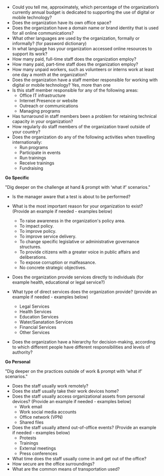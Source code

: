 
  * Could you tell me, approximately, which percentage of the organization’s currently annual budget is dedicated to supporting the use of digital or mobile technology?
  * Does the organization have its own office space?
  * Does the organization have a domain name or brand identity that is used for all online communications?
  * What other languages are used by the organization, formally or informally? (for password dictionary)
  * In what language has your organization accessed online resources to support its work?
  * How many paid, full-time staff does the organization employ?
  * How many paid, part-time staff does the organization employ?
  * How many unpaid workers, such as volunteers or interns work at least one day a month at the organization?
  * Does the organization have a staff member responsible for working with digital or mobile technology? Yes, more than one
  * Is this staff member responsible for any of the following areas:
    * Office IT infrastructure
    * Internet Presence or website
	* Outreach or communications
    * Managing programs
  * Has turnaround in staff members been a problem for retaining technical capacity in your organization?
  * How regularly do staff members of the organization travel outside of your country?
  * Does the organization do any of the following activities when travelling internationally:
    * Run programs
    * Participate in events
    * Run trainings
    * Receive trainings
    * Fundraising


**Go Specific**

"Dig deeper on the challenge at hand & prompt with ‘what if’ scenarios."

  * Is the manager aware that a test is about to be performed?

  * What is the most important reason for your organization to exist? (Provide an example if needed - examples below)
    * To raise awareness in the organization's policy area.
    * To impact policy.
    * To improve policy.
    * To improve service delivery.
    * To change specific legislative or administrative governance structures.
    * To provide citizens with a greater voice in public affairs and deliberations.
    * To expose corruption or malfeasance.
    * No concrete strategic objectives.
  * Does the organization provide services directly to individuals (for example health, educational or legal service?)
  * What type of direct services does the organization provide? (provide an example if needed - examples below)
    * Legal Services
    * Health Services
	* Education Services
    * Water/Sanatation Services
    * Financial Services
    * Other Services
  * Does the organization have a hierarchy for decision-making, according to which different people have different responsibilities and levels of authority?

**Go Personal**

"Dig deeper on the practices outside of work & prompt with ‘what if’ scenarios."

  * Does the staff usually work remotely?
  * Does the staff usually take their work devices home?
  * Does the staff usually access organizational assets from personal devices? (Provide an example if needed - examples below)
    * Work email
    * Work social media accounts
    * Office network (VPN)
    * Shared files
  * Does the staff usually attend out-of-office events? (Provide an example if needed - examples below)
    * Protests
    * Trainings
    * External meetings
    * Press conferences
  * What time does the staff usually come in and get out of the office?
  * How secure are the office surroundings?
  * What are the common means of transportation used?
